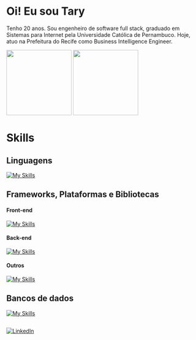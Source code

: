 # Oi! Eu sou Tary 

Tenho 20 anos. Sou engenheiro de software full stack, graduado em Sistemas para Internet pela Universidade Católica de Pernambuco. Hoje, atuo na Prefeitura do Recife como Business Intelligence Engineer.

<div>
  <img height="170rem" src="https://github-readme-stats.vercel.app/api?username=TN-Junior&theme=tokyonight&show_icons=true&hide_border=true&count_private=true"/>
  <img height="170rem" src="https://github-readme-stats.vercel.app/api/top-langs/?username=TN-Junior&theme=tokyonight&show_icons=true&hide_border=true&layout=compact"/>
</div>

# Skills

## Linguagens
[![My Skills](https://skillicons.dev/icons?i=java,python,js,ts)](https://skillicons.dev)

## Frameworks, Plataformas e Bibliotecas
#### Front-end 
[![My Skills](https://skillicons.dev/icons?i=react,vite,tailwind)](https://skillicons.dev)


#### Back-end
[![My Skills](https://skillicons.dev/icons?i=nodejs,express,nest,flask,django,spring)](https://skillicons.dev)

#### Outros
[![My Skills](https://skillicons.dev/icons?i=npm,git,terraform,docker,aws,gcp,jenkins,kubernetes)](https://skillicons.dev)

## Bancos de dados
[![My Skills](https://skillicons.dev/icons?i=postgresql,mysql,supabase,mongodb)](https://skillicons.dev)



##

[![LinkedIn](https://img.shields.io/badge/LinkedIn-0077B5?style=for-the-badge&logo=linkedin&logoColor=white)](https://www.linkedin.com/in/tn-junior/)


